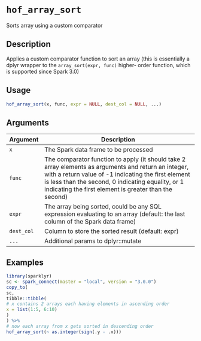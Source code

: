 # `hof_array_sort`

Sorts array using a custom comparator


## Description

Applies a custom comparator function to sort an array
 (this is essentially a dplyr wrapper to the `array_sort(expr, func)` higher-
 order function, which is supported since Spark 3.0)


## Usage

```r
hof_array_sort(x, func, expr = NULL, dest_col = NULL, ...)
```


## Arguments

Argument      |Description
------------- |----------------
`x`     |     The Spark data frame to be processed
`func`     |     The comparator function to apply (it should take 2 array elements as arguments and return an integer, with a return value of -1 indicating the first element is less than the second, 0 indicating equality, or 1 indicating the first element is greater than the second)
`expr`     |     The array being sorted, could be any SQL expression evaluating to an array (default: the last column of the Spark data frame)
`dest_col`     |     Column to store the sorted result (default: expr)
`...`     |     Additional params to dplyr::mutate


## Examples

```r
library(sparklyr)
sc <- spark_connect(master = "local", version = "3.0.0")
copy_to(
sc,
tibble::tibble(
# x contains 2 arrays each having elements in ascending order
x = list(1:5, 6:10)
)
) %>%
# now each array from x gets sorted in descending order
hof_array_sort(~ as.integer(sign(.y - .x)))
```


